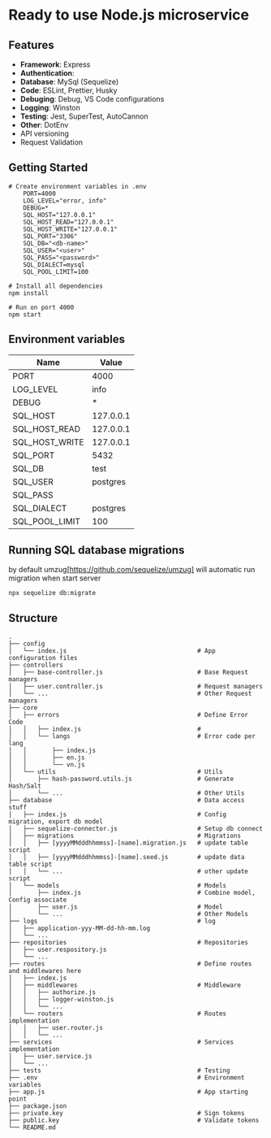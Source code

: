 # Ready to use Node.js microservice


## Features
- **Framework**: Express
- **Authentication**: 
- **Database**: MySql (Sequelize)
- **Code**: ESLint, Prettier, Husky
- **Debuging**: Debug, VS Code configurations
- **Logging**: Winston
- **Testing**: Jest, SuperTest, AutoCannon
- **Other**: DotEnv
- API versioning
- Request Validation

## Getting Started
```shell
# Create environment variables in .env
    PORT=4000
    LOG_LEVEL="error, info"
    DEBUG=*
    SQL_HOST="127.0.0.1"
    SQL_HOST_READ="127.0.0.1"
    SQL_HOST_WRITE="127.0.0.1"
    SQL_PORT="3306"
    SQL_DB="<db-name>"
    SQL_USER="<user>"
    SQL_PASS="<password>"
    SQL_DIALECT=mysql
    SQL_POOL_LIMIT=100

# Install all dependencies
npm install

# Run on port 4000
npm start
```


## Environment variables

Name | Value
------------ | -------------
PORT|4000
LOG_LEVEL|info
DEBUG|*
SQL_HOST|127.0.0.1
SQL_HOST_READ|127.0.0.1
SQL_HOST_WRITE|127.0.0.1
SQL_PORT|5432
SQL_DB|test
SQL_USER|postgres
SQL_PASS|
SQL_DIALECT|postgres
SQL_POOL_LIMIT|100


## Running SQL database migrations
by default umzug[https://github.com/sequelize/umzug] will automatic run migration when start server
```shell
npx sequelize db:migrate
```

## Structure

```
.
├── config                  
│   └── index.js                                    # App configuration files
├── controllers  
│   ├── base-controller.js                          # Base Request managers
│   ├── user.controller.js                          # Request managers
│   └── ...                                         # Other Request managers
├── core 
│   ├── errors                                      # Define Error Code
│   │   ├── index.js                                # 
│   │   └── langs                                   # Error code per lang
│   │       ├── index.js 
│   │       ├── en.js 
│   │       └── vn.js 
│   └── utils                                       # Utils
│       ├── hash-password.utils.js                  # Generate Hash/Salt
│       └── ...                                     # Other Utils
├── database                                        # Data access stuff
│   ├── index.js                                    # Config migration, export db model
│   ├── sequelize-connector.js                      # Setup db connect
│   ├── migrations                                  # Migrations
│   │   ├── [yyyyMMdddhhmmss]-[name].migration.js   # update table script
│   │   ├── [yyyyMMdddhhmmss]-[name].seed.js        # update data table script
│   │   └── ...                                     # other update script
│   └── models                                      # Models
│       ├── index.js                                # Combine model, Config associate
│       ├── user.js                                 # Model
│       └── ...                                     # Other Models
├── logs                                            # log
│   ├── application-yyy-MM-dd-hh-mm.log             
│   └── ...                                         
├── repositories                                    # Repositories
│   ├── user.respository.js                        
│   └── ...                                         
├── routes                                          # Define routes and middlewares here   
│   ├── index.js                                  
│   ├── middlewares                                 # Middleware  
│   │   ├── authorize.js                            
│   │   ├── logger-winston.js                                  
│   │   └── ...                                   
│   └── routers                                     # Routes implementation  
│   │   ├── user.router.js                                   
│   │   └── ...                                   
├── services                                        # Services implementation   
│   ├── user.service.js                                  
│   └── ...
├── tests                                           # Testing
├── .env                                            # Environment variables
├── app.js                                          # App starting point
├── package.json
├── private.key                                     # Sign tokens
├── public.key                                      # Validate tokens
└── README.md         
```